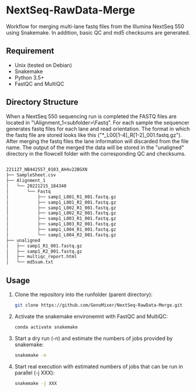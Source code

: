 # NextSeq-RawData-Merge
Workflow for merging multi-lane fastq files from the Illumina NextSeq 550 using Snakemake. In addition, basic QC and md5 checksums are generated.

## Requirement
- Unix (tested on Debian)
- Snakemake
- Python 3.5+
- FastQC and MultiQC

## Directory Structure
When a NextSeq 550 sequencing run is completed the FASTQ files are located in "<run folder>\Alignment_1\<subfolder>\Fastq". For each sample the sequencer generates fastq files for each lane and read orientation. The format in which the fastq file are stored looks like this ("*_L00[1-4]_R[1-2]_001.fastq.gz"). After merging the fastq files the lane information will discarded from the file name.  The output of the merged the data will be stored in the "unaligned" directory in the flowcell folder with the corresponding QC and checksums.

```bash
 
221127_NB442557_0103_AH4v22BGXN
├── SampleSheet.csv
├── Alignment_1
│   └── 20221215_184340
│       └── Fastq
│           ├── samp1_L001_R1_001.fastq.gz
│           ├── samp1_L001_R2_001.fastq.gz
│           ├── samp1_L002_R1_001.fastq.gz
│           ├── samp1_L002_R2_001.fastq.gz
│           ├── samp1_L003_R1_001.fastq.gz
│           ├── samp1_L003_R2_001.fastq.gz
│           ├── samp1_L004_R1_001.fastq.gz
│           └── samp1_L004_R2_001.fastq.gz
├── unaligned
│   ├── samp1_R1_001.fastq.gz
│   ├── samp1_R2_001.fastq.gz
│   ├── multiqc_report.html
│   └── md5sum.txt

```

## Usage

1. Clone the repository into the runfolder (parent directory):

    ```bash
    git clone https://github.com/GenoMixer/NextSeq-RawData-Merge.git
    ```

2. Activate the snakemake environemnt with FastQC and MultiQC:

    ```bash
    conda activate snakemake
    ```

3. Start a dry run (-n) and estimate the numbers of jobs provided by snakemake:

    ```bash
    snakemake -n
    ```

4. Start real execution with estimated numbers of jobs that can be run in parallel (-j XXX):

    ```bash
    snakemake -j XXX 
    ```
